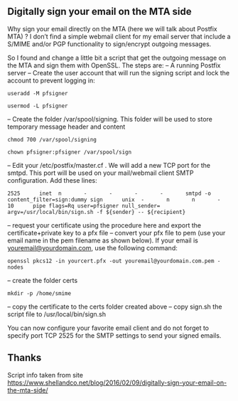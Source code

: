 ## Digitally sign your email on the MTA side

Why sign your email directly on the MTA (here we will talk about Postfix MTA) ? I don’t find a simple webmail client for my email server that include a S/MIME and/or PGP functionality to sign/encrypt outgoing messages.

So I found and change a little bit a script that get the outgoing message on the MTA and sign them with OpenSSL. The steps are:
– A running Postfix server
– Create the user account that will run the signing script and lock the account to prevent logging in:

`useradd -M pfsigner`

`usermod -L pfsigner`

– Create the folder /var/spool/signing. This folder will be used to store temporary message header and content

`chmod 700 /var/spool/signing`

`chown pfsigner:pfsigner /var/spool/sign`

– Edit your /etc/postfix/master.cf . We will add a new TCP port for the smtpd. This port will be used on your mail/webmail client SMTP configuration. Add these lines:

`2525      inet  n       -       -       -       -       smtpd
  -o content_filter=sign:dummy
sign      unix  -       n       n       -       10      pipe
  flags=Rq user=pfsigner null_sender=
  argv=/usr/local/bin/sign.sh -f ${sender} -- ${recipient}`

– request your certificate using the procedure here and export the certificate+private key to a pfx file
– convert your pfx file to pem (use your email name in the pem filename as shown below). If your email is youremail@yourdomain.com, use the following command:

`openssl pkcs12 -in yourcert.pfx -out youremail@yourdomain.com.pem -nodes`

– create the folder certs

`mkdir -p /home/smime`

– copy the certificate to the certs folder created above
– copy sign.sh the script file to /usr/local/bin/sign.sh

You can now configure your favorite email client and do not forget to specify port TCP 2525 for the SMTP settings to send your signed emails.

## Thanks
Script info taken from site https://www.shellandco.net/blog/2016/02/09/digitally-sign-your-email-on-the-mta-side/
